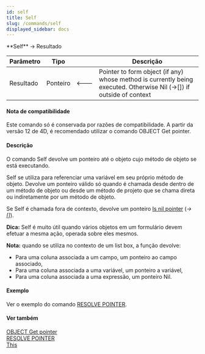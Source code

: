 ```yaml
---
id: self
title: Self
slug: /commands/self
displayed_sidebar: docs
---
```


<!--REF #_command_.Self.Syntax-->**Self**  -> Resultado<!-- END REF-->
<!--REF #_command_.Self.Params-->
| Parâmetro | Tipo |  | Descrição |
| --- | --- | --- | --- |
| Resultado | Ponteiro | &#x1F850; | Pointer to form object (if any) whose method is currently being executed. Otherwise Nil (->[]) if outside of context |

<!-- END REF-->

#### Nota de compatibilidade 

<!--REF #_command_.Self.Summary-->Este comando só é conservada por razões de compatibilidade.<!-- END REF--> A partir da versão 12 de 4D, é recomendado utilizar o comando OBJECT Get pointer.

#### Descrição 

O comando Self devolve um ponteiro até o objeto cujo método de objeto se está executando. 

Self se utiliza para referenciar uma variável em seu próprio método de objeto. Devolve um ponteiro válido só quando é chamada desde dentro de um método de objeto ou desde um método de projeto que se chama direta ou indiretamente por um método de objeto. 

Se Self é chamada fora de contexto, devolve um ponteiro [Is nil pointer](is-nil-pointer.md) (*\->\[\]*).

**Dica:** Self é muito útil quando vários objetos em um formulário devem efetuar a mesma ação, operada sobre eles mesmos.

**Nota:** quando se utiliza no contexto de um list box, a função devolve:

* Para uma coluna associada a um campo, um ponteiro ao campo associado,
* Para uma coluna associada a uma variável, um ponteiro a variável,
* Para uma coluna associada a uma expressão, um ponteiro Nil.

#### Exemplo 

Ver o exemplo do comando [RESOLVE POINTER](resolve-pointer.md "RESOLVE POINTER").

#### Ver também 

[OBJECT Get pointer](object-get-pointer.md)  
[RESOLVE POINTER](resolve-pointer.md)  
[This ](this.md)  